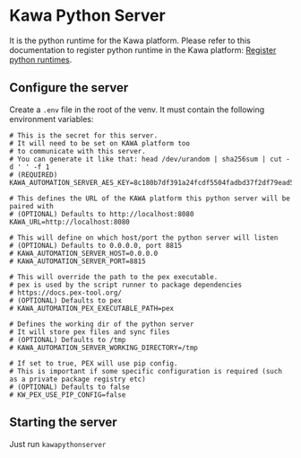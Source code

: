 # Kawa Python Server 

It is the python runtime for the Kawa platform.
Please refer to this documentation to register python runtime in the Kawa platform:
[Register python runtimes](https://github.com/kawa-analytics/kywy-documentation/blob/main/notebooks/administration/01_kawa_administration_notebook.ipynb
).

## Configure the server

Create a `.env` file in the root of the venv.
It must contain the following environment variables:

```dotenv
# This is the secret for this server.
# It will need to be set on KAWA platform too 
# to communicate with this server.
# You can generate it like that: head /dev/urandom | sha256sum | cut -d ' ' -f 1
# (REQUIRED)
KAWA_AUTOMATION_SERVER_AES_KEY=8c180b7df391a24fcdf5504fadbd37f2df79ead5c4b36987acb683bd8e8bc465

# This defines the URL of the KAWA platform this python server will be paired with
# (OPTIONAL) Defaults to http://localhost:8080
KAWA_URL=http://localhost:8080

# This will define on which host/port the python server will listen
# (OPTIONAL) Defaults to 0.0.0.0, port 8815
# KAWA_AUTOMATION_SERVER_HOST=0.0.0.0
# KAWA_AUTOMATION_SERVER_PORT=8815

# This will override the path to the pex executable.
# pex is used by the script runner to package dependencies
# https://docs.pex-tool.org/
# (OPTIONAL) Defaults to pex
# KAWA_AUTOMATION_PEX_EXECUTABLE_PATH=pex

# Defines the working dir of the python server
# It will store pex files and sync files
# (OPTIONAL) Defaults to /tmp
# KAWA_AUTOMATION_SERVER_WORKING_DIRECTORY=/tmp

# If set to true, PEX will use pip config.
# This is important if some specific configuration is required (such as a private package registry etc)
# (OPTIONAL) Defaults to false
# KW_PEX_USE_PIP_CONFIG=false
```

## Starting the server

Just run `kawapythonserver`



